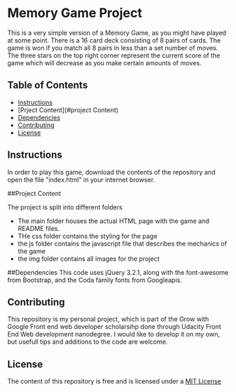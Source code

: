 # Memory Game Project

This is a very simple version of a Memory Game, as you might have played at some point. There is a 16 card deck consisting of 8 pairs of cards. The game is won if you match all 8 pairs in less than a set number of moves. The three stars on the top right corner represent the current score of the game which will decrease as you make certain amounts of moves.
## Table of Contents

* [Instructions](#instructions)
* [Prject Content](#project Content)
* [Dependencies](#dependencies)
* [Contributing](#contributing)
* [License](#license)

## Instructions
In order to play this game, download the contents of the repository and open the file "index.html" in your internet browser.

##Project Content

The project is split into different folders
* The main folder houses the actual HTML page with the game and README files.
* THe css folder contains the styling for the page
* the js folder contains the javascript file that describes the mechanics of the game
* the img folder contains all images for the project

##Dependencies
This code uses jQuery 3.2.1, along with the font-awesome from Bootstrap, and the Coda family fonts from Googleapis.

## Contributing
 This repository is my personal project, which is part of the Grow with Google Front end web developer scholarsihp done through Udacity Front End Web development nanodegree. I would like to develop it on my own, but usefull tips and additions to the code are welcome.

## License

The content of this repository is free and is licensed under a [MIT License](https://choosealicense.com/licenses/mit/)
